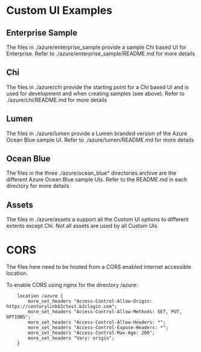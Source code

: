 # Custom UI Examples

## Enterprise Sample

The files in ./azure/enterprise_sample provide a sample Chi based UI for Enterprise. Refer to ./azure/enterprise_sample/README.md for more details

## Chi

The files in ./azure/chi provide the starting point for a Chi based UI and is used for development and when creating samples (see above). Refer to ./azure/chi/README.md for more details

## Lumen

The files in ./azure/lumen provide a Lumen branded version of the Azure Ocean Blue sample UI. Refer to ./azure/lumen/README.md for more details

## Ocean Blue

The files in the three ./azure/ocean_blue* directories archive are the different Azure Ocean Blue sample UIs. Refer to the README.md in each directory for more details

## Assets

The files in ./azure/assets a support all the Custom UI options to different extents except Chi. Not all assets are used by all Custom UIs


# CORS

The files here need to be hosted from a CORS enabled internet accessible location.

To enable CORS using nginx for the directory /azure:

        location /azure {
            more_set_headers "Access-Control-Allow-Origin: https://centurylinkb2ctest.b2clogin.com";
            more_set_headers "Access-Control-Allow-Methods: GET, PUT, OPTIONS";
            more_set_headers "Access-Control-Allow-Headers: *";
            more_set_headers "Access-Control-Expose-Headers: *";
            more_set_headers "Access-Control-Max-Age: 200";
            more_set_headers "Vary: origin";
        }

